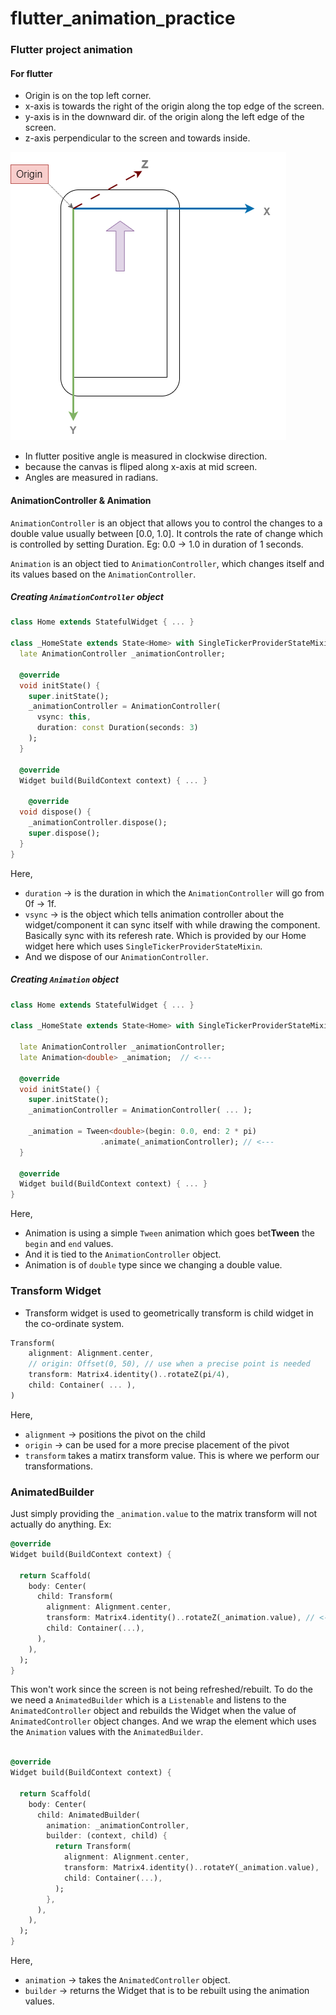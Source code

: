 # flutter_animation_practice

### Flutter project animation

#### For flutter
- Origin is on the top left corner.
- x-axis is towards the right of the origin along the top edge of the screen.
- y-axis is in the downward dir. of the origin along the left edge of the screen.
- z-axis perpendicular to the screen and towards inside.

![Axes](./axes.png)

- In flutter positive angle is measured in clockwise direction.
- because the canvas is fliped along x-axis at mid screen.
- Angles are measured in radians. 

#### AnimationController & Animation

`AnimationController` is an object that allows you to control the changes to a double value usually between [0.0, 1.0]. It controls the rate of change which is controlled by setting Duration. Eg: 0.0 -> 1.0 in duration of 1 seconds.

`Animation` is an object tied to `AnimationController`, which changes itself and its values based on the `AnimationController`.

##### Creating `AnimationController` object
```dart
class Home extends StatefulWidget { ... }

class _HomeState extends State<Home> with SingleTickerProviderStateMixin{
  late AnimationController _animationController;

  @override
  void initState() {
    super.initState();
    _animationController = AnimationController(
      vsync: this,
      duration: const Duration(seconds: 3)
    );
  }

  @override
  Widget build(BuildContext context) { ... }

    @override
  void dispose() {
    _animationController.dispose();
    super.dispose();
  }
}
```

Here,
- `duration` -> is the duration in which the `AnimationController` will go from 0f -> 1f.
- `vsync` -> is the object which tells animation controller about the widget/component it can sync itself with while drawing the component. Basically sync with its referesh rate. Which is provided by our Home widget here which uses `SingleTickerProviderStateMixin`.
- And we dispose of our `AnimationController`.

##### Creating `Animation` object

```dart
class Home extends StatefulWidget { ... }

class _HomeState extends State<Home> with SingleTickerProviderStateMixin{
  
  late AnimationController _animationController;
  late Animation<double> _animation;  // <---

  @override
  void initState() {
    super.initState();
    _animationController = AnimationController( ... );

    _animation = Tween<double>(begin: 0.0, end: 2 * pi)
                    .animate(_animationController); // <---
  }

  @override
  Widget build(BuildContext context) { ... }
}
```

Here, 
- Animation is using a simple `Tween` animation which goes bet**Tween** the `begin` and `end` values.
- And it is tied to the `AnimationController` object.
- Animation is of `double` type since we changing a double value.


### Transform Widget

- Transform widget is used to geometrically transform is child widget in the co-ordinate system.
```dart
Transform(
    alignment: Alignment.center,
    // origin: Offset(0, 50), // use when a precise point is needed
    transform: Matrix4.identity()..rotateZ(pi/4),
    child: Container( ... ),
)
```

Here,
- `alignment` -> positions the pivot on the child
- `origin` -> can be used for a more precise placement of the pivot
- `transform` takes a matirx transform value. This is where we perform our transformations.


### AnimatedBuilder

Just simply providing the `_animation.value` to the matrix transform will not actually do anything. Ex:

```dart
@override
Widget build(BuildContext context) {

  return Scaffold(
    body: Center(
      child: Transform(
        alignment: Alignment.center,
        transform: Matrix4.identity()..rotateZ(_animation.value), // <---
        child: Container(...),
      ),
    ),
  );
}
```
This won't work since the screen is not being refreshed/rebuilt. To do the we need a `AnimatedBuilder` which is a `Listenable` and listens to the `AnimatedController` object and rebuilds the Widget when the value of `AnimatedController` object changes. And we wrap the element which uses the `Animation` values with the `AnimatedBuilder`.

```dart

@override
Widget build(BuildContext context) {

  return Scaffold(
    body: Center(
      child: AnimatedBuilder(
        animation: _animationController,
        builder: (context, child) {
          return Transform(
            alignment: Alignment.center,
            transform: Matrix4.identity()..rotateY(_animation.value),
            child: Container(...),
          );
        },
      ),
    ),
  );
}
```


Here,
- `animation` -> takes the `AnimatedController` object.
- `builder` -> returns the Widget that is to be rebuilt using the animation values.
